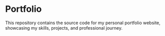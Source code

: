 # Portfolio
This repository contains the source code for my personal portfolio website, showcasing my skills, projects, and professional journey.
